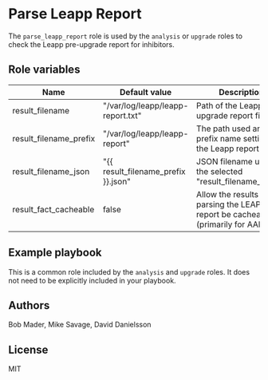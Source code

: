 # Parse Leapp Report

The `parse_leapp_report` role is used by the `analysis` or `upgrade` roles to check the Leapp pre-upgrade report for inhibitors.

## Role variables

| Name                    | Default value         | Description                                         |
|-------------------------|-----------------------|-----------------------------------------------------|
| result_filename         | "/var/log/leapp/leapp-report.txt" | Path of the Leapp pre-upgrade report file. |
| result_filename_prefix  | "/var/log/leapp/leapp-report"      | The path used and the prefix name setting for the Leapp report |
| result_filename_json    | "{{ result_filename_prefix }}.json" | JSON filename using the selected "result_filename_prefix" |
| result_fact_cacheable    | false | Allow the results from parsing the LEAPP report be cacheable (primarily for AAP) |

## Example playbook

This is a common role included by the `analysis` and `upgrade` roles. It does not need to be explicitly included in your playbook.

## Authors

Bob Mader, Mike Savage, David Danielsson

## License

MIT
